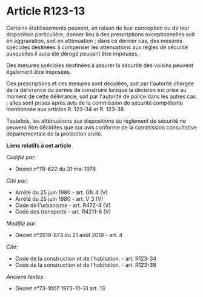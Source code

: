 # Article R123-13

Certains établissements peuvent, en raison de leur conception ou de leur disposition particulière, donner lieu à des
prescriptions exceptionnelles soit en aggravation, soit en atténuation ; dans ce dernier cas, des mesures spéciales destinées
à compenser les atténuations aux règles de sécurité auxquelles il aura été dérogé peuvent être imposées. 

Des mesures spéciales destinées à assurer la sécurité des voisins peuvent également être imposées. 

Ces prescriptions et ces mesures sont décidées, soit par l'autorité chargée de la délivrance du permis de construire lorsque
la décision est prise au moment de cette délivrance, soit par l'autorité de police dans les autres cas ; elles sont prises
après avis de la commission de sécurité compétente mentionnée aux articles R. 123-34 et R. 123-38. 

Toutefois, les atténuations aux dispositions du règlement de sécurité ne peuvent être décidées que sur avis conforme de la
commission consultative départementale de la protection civile.

**Liens relatifs à cet article**

_Codifié par_:

  - Décret n°78-622 du 31 mai 1978

_Cité par_:

  - Arrêté du 25 juin 1980 - art. GN 4 (V)
  - Arrêté du 25 juin 1980 - art. V 3 (V)
  - Code de l'urbanisme - art. R472-4 (V)
  - Code des transports - art. R4211-8 (V)

_Modifié par_:

  - Décret n°2019-873 du 21 août 2019 - art. 4

_Cite_:

  - Code de la construction et de l'habitation. - art. R123-34
  - Code de la construction et de l'habitation. - art. R123-38

_Anciens textes_:

  - Décret n°73-1007 1973-10-31 art. 13
